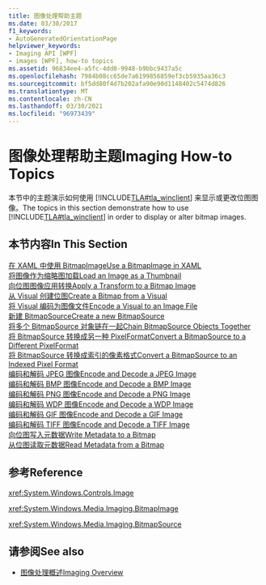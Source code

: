 ```yaml
---
title: 图像处理帮助主题
ms.date: 03/30/2017
f1_keywords:
- AutoGeneratedOrientationPage
helpviewer_keywords:
- Imaging API [WPF]
- images [WPF], how-to topics
ms.assetid: 96834ee4-a5fc-4dd0-9948-b9bbc9437a5c
ms.openlocfilehash: 7984b08cc65de7a6199856859ef3cb5935aa36c3
ms.sourcegitcommit: bf5dd80f4d7b202afa90e90d1148402c5474d826
ms.translationtype: MT
ms.contentlocale: zh-CN
ms.lasthandoff: 03/30/2021
ms.locfileid: "96973439"
---
```

# <a name="imaging-how-to-topics"></a><span data-ttu-id="30f4b-102">图像处理帮助主题</span><span class="sxs-lookup"><span data-stu-id="30f4b-102">Imaging How-to Topics</span></span>
<span data-ttu-id="30f4b-103">本节中的主题演示如何使用 [!INCLUDE[TLA#tla_winclient](../../../includes/tlasharptla-winclient-md.md)] 来显示或更改位图图像。</span><span class="sxs-lookup"><span data-stu-id="30f4b-103">The topics in this section demonstrate how to use [!INCLUDE[TLA#tla_winclient](../../../includes/tlasharptla-winclient-md.md)] in order to display or alter bitmap images.</span></span>  
  
## <a name="in-this-section"></a><span data-ttu-id="30f4b-104">本节内容</span><span class="sxs-lookup"><span data-stu-id="30f4b-104">In This Section</span></span>  
 [<span data-ttu-id="30f4b-105">在 XAML 中使用 BitmapImage</span><span class="sxs-lookup"><span data-stu-id="30f4b-105">Use a BitmapImage in XAML</span></span>](how-to-use-a-bitmapimage.md)  
 [<span data-ttu-id="30f4b-106">将图像作为缩略图加载</span><span class="sxs-lookup"><span data-stu-id="30f4b-106">Load an Image as a Thumbnail</span></span>](how-to-load-an-image-as-a-thumbnail.md)  
 [<span data-ttu-id="30f4b-107">向位图图像应用转换</span><span class="sxs-lookup"><span data-stu-id="30f4b-107">Apply a Transform to a Bitmap Image</span></span>](how-to-apply-a-transform-to-a-bitmapimage.md)  
 [<span data-ttu-id="30f4b-108">从 Visual 创建位图</span><span class="sxs-lookup"><span data-stu-id="30f4b-108">Create a Bitmap from a Visual</span></span>](how-to-create-a-bitmap-from-a-visual.md)  
 [<span data-ttu-id="30f4b-109">将 Visual 编码为图像文件</span><span class="sxs-lookup"><span data-stu-id="30f4b-109">Encode a Visual to an Image File</span></span>](how-to-encode-a-visual-to-an-image-file.md)  
 [<span data-ttu-id="30f4b-110">新建 BitmapSource</span><span class="sxs-lookup"><span data-stu-id="30f4b-110">Create a new BitmapSource</span></span>](how-to-create-a-new-bitmapsource.md)  
 [<span data-ttu-id="30f4b-111">将多个 BitmapSource 对象链在一起</span><span class="sxs-lookup"><span data-stu-id="30f4b-111">Chain BitmapSource Objects Together</span></span>](how-to-chain-bitmapsource-objects-together.md)  
 [<span data-ttu-id="30f4b-112">将 BitmapSource 转换成另一种 PixelFormat</span><span class="sxs-lookup"><span data-stu-id="30f4b-112">Convert a BitmapSource to a Different PixelFormat</span></span>](how-to-convert-a-bitmapsource-to-a-different-pixelformat.md)  
 [<span data-ttu-id="30f4b-113">将 BitmapSource 转换成索引的像素格式</span><span class="sxs-lookup"><span data-stu-id="30f4b-113">Convert a BitmapSource to an Indexed Pixel Format</span></span>](how-to-convert-a-bitmapsource-to-an-indexed-pixel-format.md)  
 [<span data-ttu-id="30f4b-114">编码和解码 JPEG 图像</span><span class="sxs-lookup"><span data-stu-id="30f4b-114">Encode and Decode a JPEG Image</span></span>](how-to-encode-and-decode-a-jpeg-image.md)  
 [<span data-ttu-id="30f4b-115">编码和解码 BMP 图像</span><span class="sxs-lookup"><span data-stu-id="30f4b-115">Encode and Decode a BMP Image</span></span>](how-to-encode-and-decode-a-bmp-image.md)  
 [<span data-ttu-id="30f4b-116">编码和解码 PNG 图像</span><span class="sxs-lookup"><span data-stu-id="30f4b-116">Encode and Decode a PNG Image</span></span>](how-to-encode-and-decode-a-png-image.md)  
 [<span data-ttu-id="30f4b-117">编码和解码 WDP 图像</span><span class="sxs-lookup"><span data-stu-id="30f4b-117">Encode and Decode a WDP Image</span></span>](how-to-encode-and-decode-a-wdp-image.md)  
 [<span data-ttu-id="30f4b-118">编码和解码 GIF 图像</span><span class="sxs-lookup"><span data-stu-id="30f4b-118">Encode and Decode a GIF Image</span></span>](how-to-encode-and-decode-a-gif-image.md)  
 [<span data-ttu-id="30f4b-119">编码和解码 TIFF 图像</span><span class="sxs-lookup"><span data-stu-id="30f4b-119">Encode and Decode a TIFF Image</span></span>](how-to-encode-and-decode-a-tiff-image.md)  
 [<span data-ttu-id="30f4b-120">向位图写入元数据</span><span class="sxs-lookup"><span data-stu-id="30f4b-120">Write Metadata to a Bitmap</span></span>](how-to-write-metadata-to-a-bitmap.md)  
 [<span data-ttu-id="30f4b-121">从位图读取元数据</span><span class="sxs-lookup"><span data-stu-id="30f4b-121">Read Metadata from a Bitmap</span></span>](how-to-read-metadata-from-a-bitmap.md)  
  
## <a name="reference"></a><span data-ttu-id="30f4b-122">参考</span><span class="sxs-lookup"><span data-stu-id="30f4b-122">Reference</span></span>  
 <xref:System.Windows.Controls.Image>  
  
 <xref:System.Windows.Media.Imaging.BitmapImage>  
  
 <xref:System.Windows.Media.Imaging.BitmapSource>  
  
## <a name="see-also"></a><span data-ttu-id="30f4b-123">请参阅</span><span class="sxs-lookup"><span data-stu-id="30f4b-123">See also</span></span>

- [<span data-ttu-id="30f4b-124">图像处理概述</span><span class="sxs-lookup"><span data-stu-id="30f4b-124">Imaging Overview</span></span>](imaging-overview.md)
